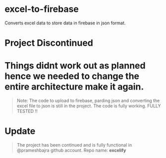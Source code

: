 # excel-to-firebase
Converts excel data to store data in firebase in json format.

# Project Discontinued

# Things didnt work out as planned hence we needed to change the entire architecture make it again.

> Note: The code to upload to firebase, parding json and converting the excel file to json is still in the project. The code is fully working. FULLY TESTED !!


# Update

> The project has been continued and is fully functional in @prameshbajra github account. Repo name: **excelify**
